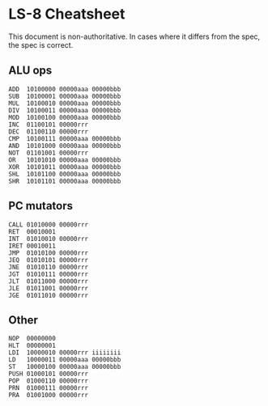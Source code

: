 # LS-8 Cheatsheet

This document is non-authoritative. In cases where it differs from the spec, the
spec is correct.

## ALU ops

```
ADD  10100000 00000aaa 00000bbb
SUB  10100001 00000aaa 00000bbb
MUL  10100010 00000aaa 00000bbb
DIV  10100011 00000aaa 00000bbb
MOD  10100100 00000aaa 00000bbb
INC  01100101 00000rrr
DEC  01100110 00000rrr
CMP  10100111 00000aaa 00000bbb
AND  10101000 00000aaa 00000bbb
NOT  01101001 00000rrr
OR   10101010 00000aaa 00000bbb
XOR  10101011 00000aaa 00000bbb
SHL  10101100 00000aaa 00000bbb
SHR  10101101 00000aaa 00000bbb
```

## PC mutators

```
CALL 01010000 00000rrr
RET  00010001
INT  01010010 00000rrr
IRET 00010011
JMP  01010100 00000rrr
JEQ  01010101 00000rrr
JNE  01010110 00000rrr
JGT  01010111 00000rrr
JLT  01011000 00000rrr
JLE  01011001 00000rrr
JGE  01011010 00000rrr
```

## Other

```
NOP  00000000
HLT  00000001
LDI  10000010 00000rrr iiiiiiii
LD   10000011 00000aaa 00000bbb
ST   10000100 00000aaa 00000bbb
PUSH 01000101 00000rrr
POP  01000110 00000rrr
PRN  01000111 00000rrr
PRA  01001000 00000rrr
```
